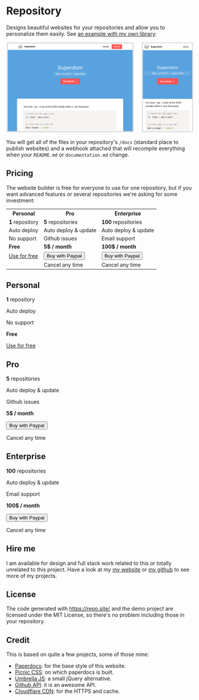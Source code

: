 # Repository

Designs beautiful websites for your repositories and allow you to personalize them easily. See [an example with my own library](/franciscop/superdom):

![Responsive design](docs/responsive.png)

You will get all of the files in your repository's `/docs` (standard place to publish websites) and a webhook attached that will recompile everything when your `README.md` or `documentation.md` change.



## Pricing

The website builder is free for everyone to use for one repository, but if you want advanced features or several repositories we're asking for some investment:


<table class="price">
  <tr>
    <th>Personal</th>
    <th>Pro</th>
    <th>Enterprise</th>
  </tr>

  <tr>
    <td><strong>1</strong> repository</td>
    <td><strong>5</strong> repositories</td>
    <td><strong>100</strong> repositories</td>
  </tr>

  <tr>
    <td>Auto deploy</td>
    <td>Auto deploy & update</td>
    <td>Auto deploy & update</td>
  </tr>

  <tr>
    <td>No support</td>
    <td>Github issues</td>
    <td>Email support</td>
  </tr>


  <tr>
    <td><strong>Free</strong></td>
    <td><strong>5$ / month</strong></td>
    <td><strong>100$ / month</strong></td>
  </tr>

  <tr>
    <td><a class="button" href="/#body">Use for free</a></td>
    <td><a href="/buypro"><button>Buy with Paypal</button></a></td>
    <td><a href="/buyenterprise"><button>Buy with Paypal</button></a></td>
  </tr>

  <tr>
    <td></td>
    <td>Cancel any time</td>
    <td>Cancel any time</td>
  </tr>
</table>


<div class="flex two three-600">
  <div>
    <h2>Personal</h2>
    <p><strong>1</strong> repository</p>
    <p>Auto deploy</p>
    <p>No support</p>
    <p><strong>Free</strong></p>
    <p><a class="button" href="/#body">Use for free</a></p>
  </div>
  <div>
    <h2>Pro</h2>
    <p><strong>5</strong> repositories</p>
    <p>Auto deploy & update</p>
    <p>Github issues</p>
    <p><strong>5$ / month</strong></p>
    <p><a href="/buypro"><button>Buy with Paypal</button></a></p>
    <p>Cancel any time</p>
  </div>
  <div>
    <h2>Enterprise</h2>
    <p><strong>100</strong> repositories</p>
    <p>Auto deploy & update</p>
    <p>Email support</p>
    <p><strong>100$ / month</strong></p>
    <p><a href="/buyenterprise"><button>Buy with Paypal</button></a></p>
    <p>Cancel any time</p>
  </div>
</div>

## Hire me

I am available for design and full stack work related to this or totally unrelated to this project. Have a look at my [my website](http://francisco.io/) or [my github](https://github.com/franciscop) to see more of my projects.


## License

The code generated with https://repo.site/ and the demo project are licensed under the MIT License, so there's no problem including those in your repository.


## Credit

This is based on quite a few projects, some of those mine:

- [Paperdocs](http://francisco.io/paperdocs/): for the base style of this website.
- [Picnic CSS](https://picnicss.com/): on which paperdocs is built.
- [Umbrella JS](https://umbrellajs.com/): a small jQuery alternative.
- [Github API](https://developer.github.com/v3/): it is an awesome API.
- [Cloudflare CDN](https://cloudflare.com/): for the HTTPS and cache.
